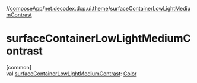 //[composeApp](../../index.md)/[net.decodex.dcp.ui.theme](index.md)/[surfaceContainerLowLightMediumContrast](surface-container-low-light-medium-contrast.md)

# surfaceContainerLowLightMediumContrast

[common]\
val [surfaceContainerLowLightMediumContrast](surface-container-low-light-medium-contrast.md): [Color](https://developer.android.com/reference/kotlin/androidx/compose/ui/graphics/Color.html)
